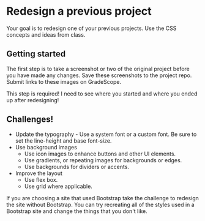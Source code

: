 # Redesign a previous project

Your goal is to redesign one of your previous projects. Use the CSS concepts and ideas from class. 

## Getting started

The first step is to take a screenshot or two of the original project before you have made any changes. Save these screenshots to the project repo. Submit links to these images on GradeScope. 

This step is required! I need to see where you started and where you ended up after redesigning! 

## Challenges!

- Update the typography - Use a system font or a custom font. Be sure to set the line-height and base font-size. 
- Use background images 
	- Use icon images to enhance buttons and other UI elements. 
	- Use gradients, or repeating images for backgrounds or edges. 
	- Use backgrounds for dividers or accents. 
- Improve the layout 
	- Use flex box. 
	- Use grid where applicable. 

If you are choosing a site that used Bootstrap take the challenge to redesign the site without Bootstrap. You can try recreating all of the styles used in a Bootstrap site and change the things that you don't like. 
